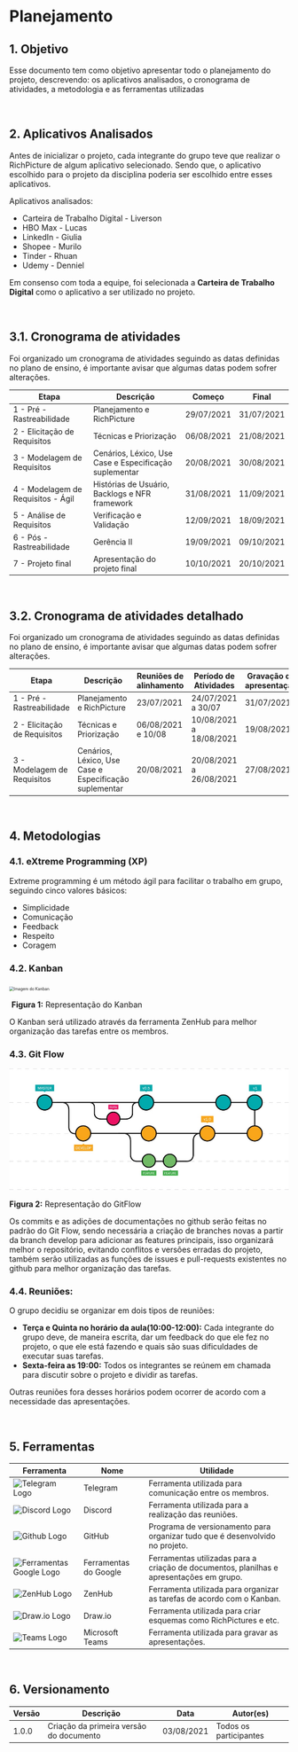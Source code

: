 # Planejamento

## 1. Objetivo

  Esse documento tem como objetivo apresentar todo o planejamento do projeto, descrevendo: os aplicativos analisados, o cronograma de atividades, a metodologia e as ferramentas utilizadas

<br/>

## 2. Aplicativos Analisados

Antes de inicializar o projeto, cada integrante do grupo teve que realizar o RichPicture de algum aplicativo selecionado. Sendo que, o aplicativo escolhido para o projeto da disciplina poderia ser escolhido entre esses aplicativos. 

Aplicativos analisados:

* Carteira de Trabalho Digital - Liverson
* HBO Max - Lucas
* LinkedIn - Giulia
* Shopee - Murilo
* Tinder - Rhuan
* Udemy - Denniel

Em consenso com toda a equipe, foi selecionada a **Carteira de Trabalho Digital** como o aplicativo a ser utilizado no projeto.

<br />

## 3.1. Cronograma de atividades

  Foi organizado um cronograma de atividades seguindo as datas definidas no plano de ensino, é importante avisar que algumas datas podem sofrer alterações.

| Etapa                              | Descrição                                              | Começo     | Final      |
| ---------------------------------- | ------------------------------------------------------ | ---------- | ---------- |
| 1 - Pré - Rastreabilidade          | Planejamento e RichPicture                             | 29/07/2021 | 31/07/2021 |
| 2 - Elicitação de Requisitos       | Técnicas e Priorização                                 | 06/08/2021 | 21/08/2021 |
| 3 - Modelagem de Requisitos        | Cenários, Léxico, Use Case e Especificação suplementar | 20/08/2021 | 30/08/2021 |
| 4 - Modelagem de Requisitos - Ágil | Histórias de Usuário, Backlogs e NFR framework         | 31/08/2021 | 11/09/2021 |
| 5 - Análise de Requisitos          | Verificação e Validação                                | 12/09/2021 | 18/09/2021 |
| 6 - Pós - Rastreabilidade          | Gerência II                                            | 19/09/2021 | 09/10/2021 |
| 7 - Projeto final                  | Apresentação do projeto final                          | 10/10/2021 | 20/10/2021 |

<br />

## 3.2. Cronograma de atividades detalhado

  Foi organizado um cronograma de atividades seguindo as datas definidas no plano de ensino, é importante avisar que algumas datas podem sofrer alterações.

| Etapa                              | Descrição                                              | Reuniões de alinhamento     | Período de Atividades      | Gravação da apresentação |
| ---------------------------------- | ------------------------------------------------------ | ---------- | ---------- | -------------------------- |
| 1 - Pré - Rastreabilidade          | Planejamento e RichPicture                             | 23/07/2021 | 24/07/2021 a 30/07 | 31/07/2021 |
| 2 - Elicitação de Requisitos       | Técnicas e Priorização                                 | 06/08/2021 e 10/08 | 10/08/2021 a 18/08/2021 | 19/08/2021 |
| 3 - Modelagem de Requisitos        | Cenários, Léxico, Use Case e Especificação suplementar | 20/08/2021 | 20/08/2021 a 26/08/2021 | 27/08/2021 |
<br />

## 4. Metodologias ##

### 4.1. eXtreme Programming (XP)

Extreme programming é um método ágil para facilitar o trabalho em grupo, seguindo cinco valores básicos:

* Simplicidade
* Comunicação
* Feedback
* Respeito
* Coragem



### 4.2. Kanban

<img src="https://blog.delogic.com.br/wp-content/uploads/2019/07/original-bc417c88fb8ff99a8b570abef88b0a65-1024x1024.jpg" alt="Imagem do Kanban" style="zoom: 50%;" />

​									**Figura 1:** Representação do Kanban

O Kanban será utilizado através da ferramenta ZenHub para melhor organização das tarefas entre os membros.

### 4.3. Git Flow

![Imagem do Git Flow](./assets/git-flow.jpg)

**Figura 2:** Representação do GitFlow



Os commits e as adições de documentações no github serão feitas no padrão do Git Flow, sendo necessária a criação de branches novas a partir da branch develop para adicionar as features principais, isso organizará melhor o repositório, evitando conflitos e versões erradas do projeto, também serão utilizadas as funções de issues e pull-requests existentes no github para melhor organização das tarefas.



### 4.4. Reuniões:

O grupo decidiu se organizar em dois tipos de reuniões:

* **Terça e Quinta no horário da aula(10:00-12:00):** Cada integrante do grupo deve, de maneira escrita, dar um feedback do que ele fez no projeto, o que ele está fazendo e quais são suas dificuldades de executar suas tarefas.
* **Sexta-feira as 19:00:** Todos os integrantes se reúnem em chamada para discutir sobre o projeto e dividir as tarefas.

Outras reuniões fora desses horários podem ocorrer de acordo com a necessidade das apresentações.

<br />

## 5. Ferramentas

| Ferramenta                                                   | Nome                  | Utilidade                                                    |
| ------------------------------------------------------------ | --------------------- | ------------------------------------------------------------ |
| <img src="https://logodownload.org/wp-content/uploads/2017/11/telegram-logo-2.png" style="width:100px;" alt="Telegram Logo" /> | Telegram              | Ferramenta utilizada para comunicação entre os membros.      |
| <img src="https://logodownload.org/wp-content/uploads/2017/11/discord-logo-1.png" alt="Discord Logo" style="width:100px;" /> | Discord               | Ferramenta utilizada para a realização das reuniões.         |
| <img src="https://logos-download.com/wp-content/uploads/2016/09/GitHub_logo.png" alt="Github Logo" style="width:100px;" /> | GitHub                | Programa de versionamento para organizar tudo que é desenvolvido no projeto. |
| <img src="https://4.bp.blogspot.com/-tvFIO35pZmE/VL_ocTcNjXI/AAAAAAAABrU/Q3hykj8hhRE/s1600/suite_transparent_large.png" alt="Ferramentas Google Logo" style="width:100px" /> | Ferramentas do Google | Ferramentas utilizadas para a criação de documentos, planilhas e apresentações em grupo. |
| <img src="https://seeklogo.com/images/Z/zenhub-logo-662C34D7EA-seeklogo.com.png" alt="ZenHub Logo" style="width:100px;" /> | ZenHub                | Ferramenta utilizada para organizar as tarefas de acordo com o Kanban. |
| <img src="https://yt3.ggpht.com/a-/AN66SAxt-xOYAkjpVL-eCM-P3az17v7YiumZnf2rMw=s900-mo-c-c0xffffffff-rj-k-no" alt="Draw.io Logo" style="width:100px;" /> | Draw.io               | Ferramenta utilizada para criar esquemas como RichPictures e etc. |
| <img src="https://english.gcg.com.mx/wp-content/uploads/2020/05/microsoft-teams-logo.png" alt="Teams Logo" style="width:100px;" /> | Microsoft Teams       | Ferramenta utilizada para gravar as apresentações.           |

<br />

## 6. Versionamento

| Versão | Descrição                               | Data       | Autor(es)              |
| ------ | --------------------------------------- | ---------- | ---------------------- |
| 1.0.0  | Criação da primeira versão do documento | 03/08/2021 | Todos os participantes |

